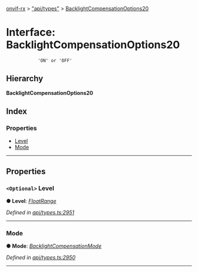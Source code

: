 [onvif-rx](../README.md) > ["api/types"](../modules/_api_types_.md) > [BacklightCompensationOptions20](../interfaces/_api_types_.backlightcompensationoptions20.md)

# Interface: BacklightCompensationOptions20

```
            'ON' or 'OFF'
```

## Hierarchy

**BacklightCompensationOptions20**

## Index

### Properties

* [Level](_api_types_.backlightcompensationoptions20.md#level)
* [Mode](_api_types_.backlightcompensationoptions20.md#mode)

---

## Properties

<a id="level"></a>

### `<Optional>` Level

**● Level**: *[FloatRange](_api_types_.floatrange.md)*

*Defined in [api/types.ts:2951](https://github.com/patrickmichalina/onvif-rx/blob/3ab1739/src/api/types.ts#L2951)*

___
<a id="mode"></a>

###  Mode

**● Mode**: *[BacklightCompensationMode](../enums/_api_types_.backlightcompensationmode.md)*

*Defined in [api/types.ts:2950](https://github.com/patrickmichalina/onvif-rx/blob/3ab1739/src/api/types.ts#L2950)*

___

